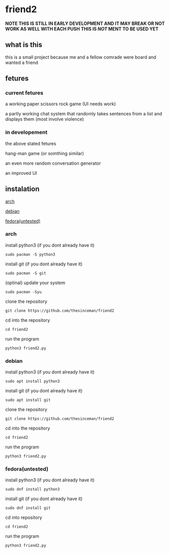 # friend2

**NOTE THIS IS STILL IN EARLY DEVELOPMENT AND IT MAY BREAK OR NOT WORK AS WELL WITH EACH PUSH**
**THIS IS *NOT* MENT TO BE USED YET**

## what is this
this is a small project because me and a fellow comrade were board and wanted a friend

## fetures

### **current fetures**
a working paper scissors rock game (UI needs work)

a partly working chat system that randomly takes sentences from a list and displays them (most involve violence)

### **in developement**
the above stated fetures

hang-man game (or somthing similar)

an even more random conversation generator

an improved UI

## instalation
[arch](#arch)

[debian](#debian)

[fedora(untested)](#fedorauntested)
### arch

install python3 (if you dont already have it)
```
sudo pacman -S python3
```
install git (if you dont already have it)
```
sudo pacman -S git
```
(optinal) update your system
```
sudo pacman -Syu
```
clone the repository 
```
git clone https://github.com/thesinceman/friend2
```
cd into the repository
```
cd friend2
```
run the program
```
python3 friend2.py
```

### debian

install python3 (if you dont already have it)
```
sudo apt install python3
```
install git (if you dont already have it)
```
sudo apt install git
```
clone the repository
```
git clone https://github.com/thesinceman/friend2
```
cd into the repository 
```
cd friend2
```
run the program
```
python3 friend2.py
```
### fedora(untested)
install python3 (if you dont already have it)
```
sudo dnf install python3
```
install git (if you dont already have it)
```
sudo dnf install git
```
cd into repository 
```
cd friend2
```
run the program
```
python3 friend2.py
```

